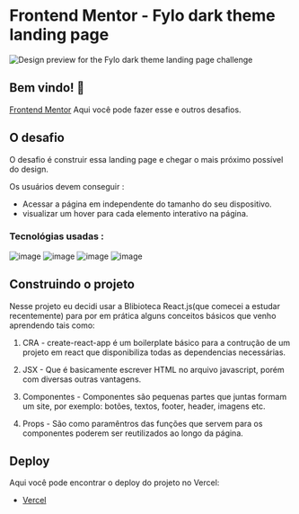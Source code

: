 # Frontend Mentor - Fylo dark theme landing page

![Design preview for the Fylo dark theme landing page challenge](./design/desktop-preview.jpg)

## Bem vindo! 👋

[Frontend Mentor](https://www.frontendmentor.io) Aqui você pode fazer esse e outros desafios.

## O desafio

O desafio é construir essa landing page e chegar o mais próximo possível do design.

Os usuários devem conseguir :

- Acessar a página em independente do tamanho do seu dispositivo.
- visualizar um hover para cada elemento interativo na página.

### Tecnológias usadas : 
![image](https://img.shields.io/badge/HTML5-E34F26?style=for-the-badge&logo=html5&logoColor=white)
![image](https://img.shields.io/badge/CSS-239120?&style=for-the-badge&logo=css3&logoColor=white)
![image](https://img.shields.io/badge/JavaScript-323330?style=for-the-badge&logo=javascript&logoColor=F7DF1E)
![image](https://img.shields.io/badge/React-20232A?style=for-the-badge&logo=react&logoColor=61DAFB)


## Construindo o projeto

Nesse projeto eu decidi usar a Blibioteca React.js(que comecei a estudar recentemente) para por em prática alguns
conceitos básicos que venho aprendendo tais como:

1. CRA - create-react-app é um boilerplate básico para a contrução de um projeto em react que disponibiliza todas as dependencias necessárias.

2. JSX - Que é basicamente escrever HTML no arquivo javascript, porém com diversas outras vantagens.

3. Componentes - Componentes são pequenas partes que juntas formam um site, por exemplo: botões, textos,
   footer, header, imagens etc.

4. Props - São como paramêntros das funções que servem para os componentes poderem ser reutilizados ao longo da página.

## Deploy

Aqui você pode encontrar o deploy do projeto no Vercel:

- [Vercel](https://vercel.com/)
